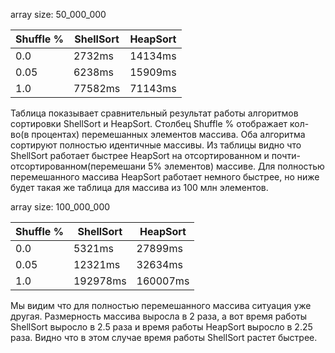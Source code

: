 array size: 50_000_000

Shuffle %|ShellSort|HeapSort
---|---|---
0.0|2732ms|14134ms
0.05|6238ms|15909ms
1.0|77582ms|71143ms


Таблица показывает сравнительный результат работы алгоритмов сортировки ShellSort и HeapSort.
Столбец Shuffle % отображает кол-во(в процентах) перемешанных элементов массива.
Оба алгоритма сортируют полностью идентичные массивы.
Из таблицы видно что ShellSort работает быстрее HeapSort на отсортированном и почти-отсортированном(перемешани 5% элементов) массиве.
Для полностью перемешанного массива HeapSort работает немного быстрее, но ниже будет такая же таблица для массива из 100 млн элементов.

array size: 100_000_000

Shuffle %|ShellSort|HeapSort
---|---|---
0.0|5321ms|27899ms
0.05|12321ms|32634ms
1.0|192978ms|160007ms

Мы видим что для полностью перемешанного массива ситуация уже другая.
Размерность массива выросла в 2 раза, а вот время работы ShellSort выросло в 2.5 раза и время работы HeapSort выросло в 2.25 раза.
Видно что в этом случае время работы ShellSort растет быстрее.

